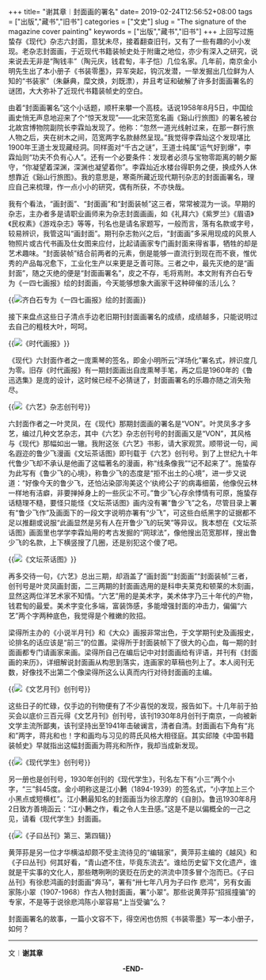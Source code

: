 +++
title= "谢其章︱封面画的署名"
date= 2019-02-24T12:56:52+08:00
tags = ["出版","藏书","旧书"]
categories = ["文史"]
slug = "The signature of the magazine cover painting"
keywords = ["出版","藏书","旧书"]
+++
上回写过施蛰存《现代》杂志六封面，意犹未尽，接着翻查旧刊，又有了一些有趣的小小发现。老杂志封面画，于近现代书籍装帧史处于附庸之地位，亦少有深入之研究，说来说去无非是“陶钱丰”（陶元庆，钱君匋，丰子恺）几位名家。几年前，南京金小明先生出了本小册子《书装零墨》，异军突起，钩沉发潜，一举发掘出几位鲜为人知的“书装家”（朱龢典，糜文焕，刘既漂），并且考证和破解了许多封面画署名的谜团，大大弥补了近现代书籍装帧史的空白。

由着“封面画署名”这个小话题，顺杆来攀一个高枝。话说1958年8月5日，中国绘画史悄无声息地迎来了个“惊天发现”——北宋范宽名画《谿山行旅图》的署名被台北故宫博物院副院长李霖灿发现了。他称：“忽然一道光线射过来，在那一群行旅人物之后，夹在树木之间，范宽两字名款赫然呈现。”我觉得李霖灿这个发现堪比1900年王道士发现藏经洞。同样面对“千古之谜”，王道士纯属“运气好到爆”，李霖灿则“功夫不负有心人”。还有一个必要条件：发现者必须与宝物零距离的朝夕厮守，“你凝望着深渊，深渊也凝望着你”。李霖灿近水楼台得职务之便，换成外人休想靠近《谿山行旅图》。我的意思是，寒斋所藏近现代期刊杂志的封面画署名，理应自己来梳理，作一点小小的研究，偶有所获，不亦快哉。
<!--more-->
我有个看法，“画封面”、“封面画”和“封面装帧”这三者，常常被混为一谈。早期的杂志，主办者多是请职业画师来为杂志封面画画，如《礼拜六》《紫罗兰》《眉语》《民权素》《游戏杂志》等等，刊名也是请名家题写，一般而言，落有名款或字号，较易辨识，我管这叫“画封面”。期刊杂志勃兴之后，“封面画”多采用现成的风景人物照片或古代书画及仕女图来应付，比起请画家专门画封面来得省事，牺牲的却是艺术趣味。“封面装帧”结合前两者的元素，倒是能够一直流行到现在而不衰，惟优秀的产品每况愈下，工业化生产以来更是乏善可陈。三者之中，最先灭绝的是“画封面”，随之灭绝的便是“封面画署名”，皮之不存，毛将焉附。本文附有齐白石专为《一四七画报》绘的封面画，今天能够想象大画家干这种碎催的活儿么？

{{<img src="https://ian2.oss-cn-hangzhou.aliyuncs.com/2019-02-24-045735.jpg" alt="齐白石专为《一四七画报》绘的封面画">}}

接下来盘点这些日子清点手边老旧期刊封面画署名的成绩，成绩越多，只能说明过去自己的粗枝大叶，呵呵。

{{<img src="https://ian2.oss-cn-hangzhou.aliyuncs.com/2019-02-24-045816.jpg" alt="《时代画报》">}}

《现代》六封面作者之一庞熏琴的签名，即金小明所云“洋场化”署名式，辨识度几为零。旧存《时代画报》有一期封面画出自庞熏琴手笔，再之后是1960年的《鲁迅选集》是庞的设计，这时候已经不必猜谜了，封面画署名的乐趣亦随之消失殆尽。

{{<img src="https://ian2.oss-cn-hangzhou.aliyuncs.com/2019-02-24-045940.jpg" alt="《六艺》杂志创刊号">}}

六封面作者之一叶灵凤，在《现代》那期封面画的署名是“VON”。叶灵凤多才多艺，编过几种文艺杂志，其中《六艺》杂志创刊号的封面画又是“VON”，其风格与《现代》那幅如出一辙。我附这张《六艺》书影，请大家观赏。顺带说一句，闻名遐迩的鲁少飞漫画《文坛茶话图》即刊载于《六艺》创刊号。到了上世纪九十年代鲁少飞却不承认是他画了这幅著名的漫画，称“线条像我”“记不起来了”。施蛰存为此写有《鲁少飞的心境》，称鲁少飞的态度是“拒不出土的心境”，进一步又说道：“好像今天的鲁少飞，还怕沾染邵洵美这个‘纨绔公子’的病毒细菌，他像倪云林一样地有洁癖，非要掸掉身上的一些灰尘不可。”鲁少飞心存余悸情有可原，施蛰存话糙理不糙，要怪只能怪《文坛茶话图》画内没有署“鲁少飞”之名，尽管目录上署有“鲁少飞作”及画面下的一段文字说明亦署有“少飞”，可这些白纸黑字的证据都不足以推翻或说服“此画显然是另有人在开鲁少飞的玩笑”等异议。我本想在《文坛茶话图》画面里也学学李霖灿用的考古发掘的“网球法”，像他搜出范宽那样，搜出鲁少飞的名款，上下横竖搜了几圈，还是别犯这个傻了吧。

{{<img src="https://ian2.oss-cn-hangzhou.aliyuncs.com/2019-02-24-050002.jpg" alt="《文坛茶话图》">}}


再多交待一句，《六艺》总出三期，却涵盖了“画封面”“封面画”“封面装帧”三者，创刊号是叶灵凤画封面，二三两期的封面画选用的是科申夫莱克和顿莱的木刻画，显然这两位洋艺术家不知情。“六艺”用的是美术字，美术体字乃三十年代的产物，钱君匋的最爱。美术字变化多端，富装饰感，多能增强封面的冲击力，偏偏“六艺”两个字两种底色，我觉得是个稚嫩的败招。

梁得所主办的《小说半月刊》和《大众》画报非常出色，于文学期刊史及画报史，论排名的话应该是“前三”的位置。梁得所于封面装帧下了很大的心血，每一期的封面画都专门请画家来画。梁得所自己在编后记中对封面画给有评语，并刊有《封面画的来历》，详细解说封面画从构思到落实，连画家的草稿也列上了。本人阅刊无数，好像找不出第二个像梁得所这么认真而内行对待封面画的主编。

{{<img src="https://ian2.oss-cn-hangzhou.aliyuncs.com/2019-02-24-050022.jpg" alt="《文艺月刊》创刊号">}}

这些日子的忙碌，仅手边的刊物便有了不少喜悦的发现，报告如下。十几年前于拍买会以底价三百元得《文艺月刊》创刊号，该刊1930年8月创刊于南京，一向被新文学主流所鄙夷，该刊坚持出至1941年击破谰言，清者自清。封面画右下角有“兆和”两字，蒋兆和也！字和画均与习见的蒋氏风格大相径庭。其实邱陵《中国书籍装帧史》早就指出这幅封面画为蒋兆和所作，我却当成新发现。

{{<img src="https://ian2.oss-cn-hangzhou.aliyuncs.com/2019-02-24-050042.jpg" alt="《现代学生》创刊号">}}

另一册也是创刊号，1930年创刊的《现代学生》，刊名左下有“小三”两个小字，“三”斜45度。金小明称这是江小鶼（1894\-1939）的签名式，“小字加上三个小黑点或短横杠”。江小鶼最知名的封面画当为徐志摩的《自剖》。鲁迅1930年8月2日致方善境函云：“江小鶼之作，看之令人生丑感。”这是不是以偏概全的一己之见，请看《现代学生》封面画。

{{<img src="https://ian2.oss-cn-hangzhou.aliyuncs.com/2019-02-24-050102.jpg" alt="《子曰丛刊》第三、第四辑">}}

黄萍荪是另一位才华横溢却颇不受主流待见的“编辑家”，黄萍荪主编的《越风》和《子曰丛刊》何其好看，“青山遮不住，毕竟东流去”。谁给历史留下文化遗产，谁就是干实事的文化人，那些瞎咧咧的褒贬在历史的洪流中顶多冒个泡而已。《子曰丛刊》有徐悲鸿画的封面画“奔马”，署有“卅七年八月为子曰作 悲鸿”，另有女画家陈小翠（1907\-1968）作古人物封面画，署“小翠”。那些说黄萍荪“招摇撞骗”的专家，不是等于说徐悲鸿陈小翠容易“上当受骗”么？

封面画署名的故事，一篇小文容不下，得空闲也仿照《书装零墨》写一本小册子，如何？

---

文︱**谢其章**

<center><b>-END-</b></center>
